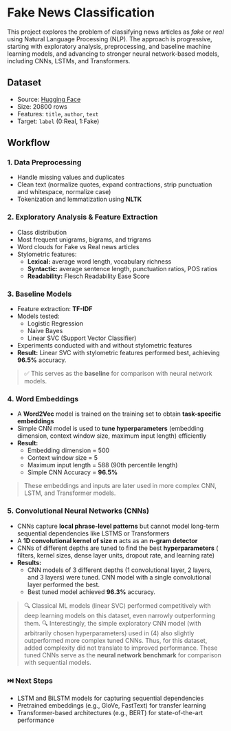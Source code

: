 # Fake News Classification
This project explores the problem of classifying news articles as *fake* or *real* using Natural Language Processing (NLP). The approach is progressive, starting with exploratory analysis, preprocessing, and baseline machine learning models, and advancing to stronger neural network-based models, including CNNs, LSTMs, and Transformers.

## Dataset
* Source: [Hugging Face](https://huggingface.co/datasets/Reyansh4/Fake-News-Classification)
* Size: 20800 rows
* Features: `title`, `author`, `text`
* Target: `label` (0:Real, 1:Fake)

## Workflow
### 1. Data Preprocessing
* Handle missing values and duplicates
* Clean text (normalize quotes, expand contractions, strip punctuation and whitespace, normalize case)
* Tokenization and lemmatization using **NLTK**

### 2. Exploratory Analysis & Feature Extraction
* Class distribution
* Most frequent unigrams, bigrams, and trigrams
* Word clouds for Fake vs Real news articles
* Stylometric features:
    * **Lexical:** average word length, vocabulary richness
    * **Syntactic:** average sentence length, punctuation ratios, POS ratios
    * **Readability:** Flesch Readability Ease Score

### 3. Baseline Models
* Feature extraction: **TF-IDF**
* Models tested:
    * Logistic Regression
    * Naive Bayes
    * Linear SVC (Support Vector Classifier)
* Experiments conducted with and without stylometric features
* **Result:** Linear SVC with stylometric features performed best, achieving **96.5%** accuracy.
> ✅ This serves as the **baseline** for comparison with neural network models.

### 4. Word Embeddings
* A **Word2Vec** model is trained on the training set to obtain **task-specific embeddings**
* Simple CNN model is used to **tune hyperparameters** (embedding dimension, context window size, maximum input length) efficiently
* **Result:** 
    * Embedding dimension = 500
    * Context window size = 5
    * Maximum input length = 588 (90th percentile length)
    * Simple CNN Accuracy = **96.5%**
> These embeddings and inputs are later used in more complex CNN, LSTM, and Transformer models.

### 5. Convolutional Neural Networks (CNNs)
* CNNs capture **local phrase-level patterns** but cannot model long-term sequential dependencies like LSTMS or Transformers
* A **1D convolutional kernel of size n** acts as an **n-gram detector**
* CNNs of different depths are tuned to find the best **hyperparameters** ( filters, kernel sizes, dense layer units, dropout rate, and learning rate)
* **Results:**
    * CNN models of 3 different depths (1 convolutional layer, 2 layers, and 3 layers) were tuned. CNN model with a single convolutional layer performed the best.
    * Best tuned model achieved **96.3%** accuracy.
> 🔍 Classical ML models (linear SVC) performed competitively with deep learning models on this dataset, even narrowly outperforming them. 
> 🔍 Interestingly, the simple exploratory CNN model (with arbitrarily chosen hyperparameters) used in (4) also slightly outperformed more complex tuned CNNs. Thus, for this dataset, added complexity did not translate to improved performance.
> These tuned CNNs serve as the **neural network benchmark** for comparison with sequential models.

### ⏭️ Next Steps
* LSTM and BiLSTM models for capturing sequential dependencies
* Pretrained embeddings (e.g., GloVe, FastText) for transfer learning
* Transformer-based architectures (e.g., BERT) for state-of-the-art performance